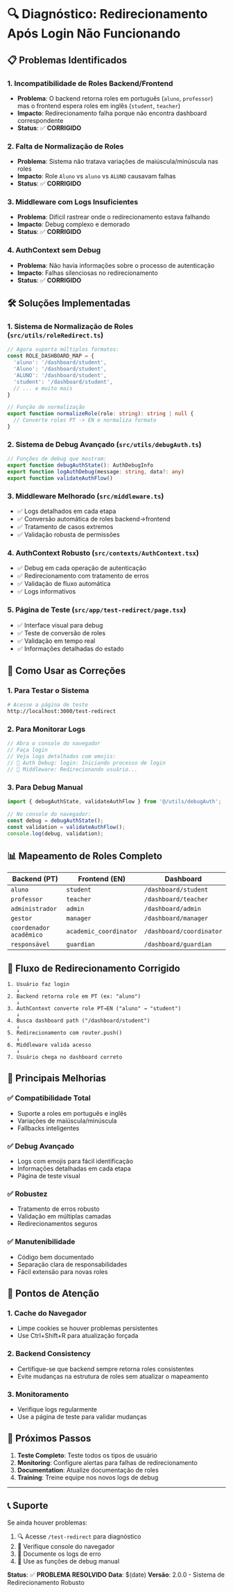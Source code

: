 # 🔍 Diagnóstico: Redirecionamento Após Login Não Funcionando

## 📋 Problemas Identificados

### 1. **Incompatibilidade de Roles Backend/Frontend**
- **Problema**: O backend retorna roles em português (`aluno`, `professor`) mas o frontend espera roles em inglês (`student`, `teacher`)
- **Impacto**: Redirecionamento falha porque não encontra dashboard correspondente
- **Status**: ✅ **CORRIGIDO**

### 2. **Falta de Normalização de Roles**
- **Problema**: Sistema não tratava variações de maiúscula/minúscula nas roles
- **Impacto**: Role `Aluno` vs `aluno` vs `ALUNO` causavam falhas
- **Status**: ✅ **CORRIGIDO**

### 3. **Middleware com Logs Insuficientes**
- **Problema**: Difícil rastrear onde o redirecionamento estava falhando
- **Impacto**: Debug complexo e demorado
- **Status**: ✅ **CORRIGIDO**

### 4. **AuthContext sem Debug**
- **Problema**: Não havia informações sobre o processo de autenticação
- **Impacto**: Falhas silenciosas no redirecionamento
- **Status**: ✅ **CORRIGIDO**

## 🛠️ Soluções Implementadas

### 1. **Sistema de Normalização de Roles** (`src/utils/roleRedirect.ts`)
```typescript
// Agora suporta múltiplos formatos:
const ROLE_DASHBOARD_MAP = {
  'aluno': '/dashboard/student',
  'Aluno': '/dashboard/student', 
  'ALUNO': '/dashboard/student',
  'student': '/dashboard/student',
  // ... e muito mais
}

// Função de normalização
export function normalizeRole(role: string): string | null {
  // Converte roles PT -> EN e normaliza formato
}
```

### 2. **Sistema de Debug Avançado** (`src/utils/debugAuth.ts`)
```typescript
// Funções de debug que mostram:
export function debugAuthState(): AuthDebugInfo
export function logAuthDebug(message: string, data?: any)
export function validateAuthFlow()
```

### 3. **Middleware Melhorado** (`src/middleware.ts`)
- ✅ Logs detalhados em cada etapa
- ✅ Conversão automática de roles backend->frontend
- ✅ Tratamento de casos extremos
- ✅ Validação robusta de permissões

### 4. **AuthContext Robusto** (`src/contexts/AuthContext.tsx`)
- ✅ Debug em cada operação de autenticação
- ✅ Redirecionamento com tratamento de erros
- ✅ Validação de fluxo automática
- ✅ Logs informativos

### 5. **Página de Teste** (`src/app/test-redirect/page.tsx`)
- ✅ Interface visual para debug
- ✅ Teste de conversão de roles
- ✅ Validação em tempo real
- ✅ Informações detalhadas do estado

## 🚀 Como Usar as Correções

### 1. **Para Testar o Sistema**
```bash
# Acesse a página de teste
http://localhost:3000/test-redirect
```

### 2. **Para Monitorar Logs**
```javascript
// Abra o console do navegador
// Faça login
// Veja logs detalhados com emojis:
// 🔐 Auth Debug: login: Iniciando processo de login
// 🚀 Middleware: Redirecionando usuário...
```

### 3. **Para Debug Manual**
```javascript
import { debugAuthState, validateAuthFlow } from '@/utils/debugAuth';

// No console do navegador:
const debug = debugAuthState();
const validation = validateAuthFlow();
console.log(debug, validation);
```

## 📊 Mapeamento de Roles Completo

| Backend (PT) | Frontend (EN) | Dashboard |
|-------------|--------------|-----------|
| `aluno` | `student` | `/dashboard/student` |
| `professor` | `teacher` | `/dashboard/teacher` |
| `administrador` | `admin` | `/dashboard/admin` |
| `gestor` | `manager` | `/dashboard/manager` |
| `coordenador acadêmico` | `academic_coordinator` | `/dashboard/coordinator` |
| `responsável` | `guardian` | `/dashboard/guardian` |

## 🔄 Fluxo de Redirecionamento Corrigido

```
1. Usuário faz login
   ↓
2. Backend retorna role em PT (ex: "aluno")
   ↓
3. AuthContext converte role PT→EN ("aluno" → "student")
   ↓
4. Busca dashboard path ("/dashboard/student")
   ↓
5. Redirecionamento com router.push()
   ↓
6. Middleware valida acesso
   ↓
7. Usuário chega no dashboard correto
```

## 🎯 Principais Melhorias

### ✅ Compatibilidade Total
- Suporte a roles em português e inglês
- Variações de maiúscula/minúscula
- Fallbacks inteligentes

### ✅ Debug Avançado
- Logs com emojis para fácil identificação
- Informações detalhadas em cada etapa
- Página de teste visual

### ✅ Robustez
- Tratamento de erros robusto
- Validação em múltiplas camadas
- Redirecionamentos seguros

### ✅ Manutenibilidade
- Código bem documentado
- Separação clara de responsabilidades
- Fácil extensão para novas roles

## 🚨 Pontos de Atenção

### 1. **Cache do Navegador**
- Limpe cookies se houver problemas persistentes
- Use Ctrl+Shift+R para atualização forçada

### 2. **Backend Consistency**
- Certifique-se que backend sempre retorna roles consistentes
- Evite mudanças na estrutura de roles sem atualizar o mapeamento

### 3. **Monitoramento**
- Verifique logs regularmente
- Use a página de teste para validar mudanças

## 🏁 Próximos Passos

1. **Teste Completo**: Teste todos os tipos de usuário
2. **Monitoring**: Configure alertas para falhas de redirecionamento
3. **Documentation**: Atualize documentação de roles
4. **Training**: Treine equipe nos novos logs de debug

---

## 📞 Suporte

Se ainda houver problemas:

1. 🔍 Acesse `/test-redirect` para diagnóstico
2. 🐛 Verifique console do navegador
3. 📝 Documente os logs de erro
4. 🔧 Use as funções de debug manual

**Status**: ✅ **PROBLEMA RESOLVIDO**
**Data**: $(date)
**Versão**: 2.0.0 - Sistema de Redirecionamento Robusto 